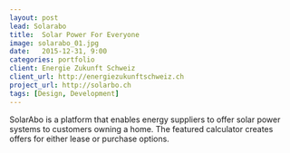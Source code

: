 ```yaml
---
layout: post
lead: Solarabo
title:  Solar Power For Everyone
image: solarabo_01.jpg
date:   2015-12-31, 9:00
categories: portfolio
client: Energie Zukunft Schweiz
client_url: http://energiezukunftschweiz.ch
project_url: http://solarbo.ch
tags: [Design, Development]
---
```


SolarAbo is a platform that enables energy suppliers to offer solar power systems to customers owning a home. The featured calculator creates offers for either lease or purchase options.
